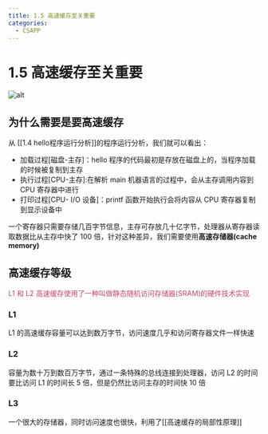 ```yaml
---
title: 1.5 高速缓存至关重要
categories:
  - CSAPP
---
```


# 1.5 高速缓存至关重要

![alt](https://mikes.oss-cn-beijing.aliyuncs.com/uPic/hOMUWG.png)

## 为什么需要是要高速缓存

从 [[1.4 hello程序运行分析]]的程序运行分析，我们就可以看出：

- 加载过程[磁盘-主存]：hello 程序的代码最初是存放在磁盘上的，当程序加载的时候被复制到主存
- 执行过程[CPU-主存]:在解析 main 机器语言的过程中，会从主存调用内容到 CPU 寄存器中进行
- 打印过程[CPU- I/O 设备]：printf 函数开始执行会将内容从 CPU 寄存器复制到显示设备中

一个寄存器只需要存储几百字节信息，主存可存放几十亿字节，处理器从寄存器读取数据比从主存中快了 100 倍，针对这种差异，我们需要使用**高速存储器(cache memory)**

## 高速缓存等级

<font color='#c44569'>L1 和 L2 高速缓存使用了一种叫做静态随机访问存储器(SRAM)的硬件技术实现</font>

### L1

L1 的高速缓存容量可以达到数万字节，访问速度几乎和访问寄存器文件一样快速

### L2

容量为数十万到数百万字节，通过一条特殊的总线连接到处理器，访问 L2 的时间要比访问 L1 的时间长 5 倍，但是仍然比访问主存的时间快 10 倍

### L3

一个很大的存储器，同时访问速度也很快，利用了[[高速缓存的局部性原理]]


